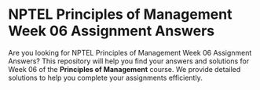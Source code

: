 # NPTEL Principles of Management Week 06 Assignment Answers

Are you looking for NPTEL Principles of Management Week 06 Assignment Answers? This repository will help you find your answers and solutions for Week 06 of the **Principles of Management** course. We provide detailed solutions to help you complete your assignments efficiently.